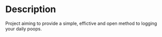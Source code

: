 # Description
Project aiming to provide a simple, effictive and open method to logging your daily poops.


